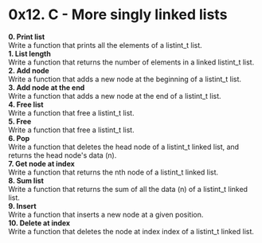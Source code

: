# 0x12. C - More singly linked lists
**0. Print list**<br>
Write a function that prints all the elements of a listint_t list.<br>
**1. List length**<br>
Write a function that returns the number of elements in a linked listint_t list.<br>
**2. Add node**<br>
Write a function that adds a new node at the beginning of a listint_t list.<br>
**3. Add node at the end**<br>
Write a function that adds a new node at the end of a listint_t list.<br>
**4. Free list**<br>
Write a function that free a listint_t list.<br>
**5. Free**<br>
Write a function that free a listint_t list.<br>
**6. Pop**<br>
Write a function that deletes the head node of a listint_t linked list, and returns the head node's data (n).<br>
**7. Get node at index**<br>
Write a function that returns the nth node of a listint_t linked list.<br>
**8. Sum list**<br>
Write a function that returns the sum of all the data (n) of a listint_t linked list.<br>
**9. Insert**<br>
Write a function that inserts a new node at a given position.<br>
**10. Delete at index**<br>
Write a function that deletes the node at index index of a listint_t linked list.
